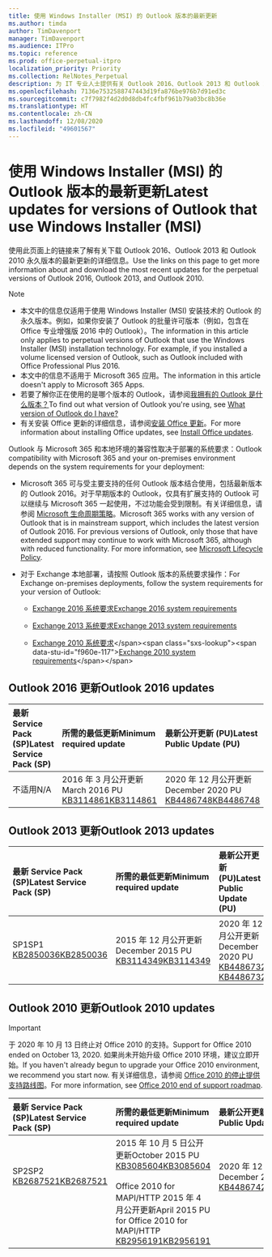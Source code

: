 ```yaml
---
title: 使用 Windows Installer (MSI) 的 Outlook 版本的最新更新
ms.author: timda
author: TimDavenport
manager: TimDavenport
ms.audience: ITPro
ms.topic: reference
ms.prod: office-perpetual-itpro
localization_priority: Priority
ms.collection: RelNotes_Perpetual
description: 为 IT 专业人士提供有关 Outlook 2016、Outlook 2013 和 Outlook 2010 永久版本的最新更新信息的链接
ms.openlocfilehash: 7136e7532588747443d19fa876be976b7d91ed3c
ms.sourcegitcommit: c7f7982f4d2d0d8db4fc4fbf961b79a03bc8b36e
ms.translationtype: HT
ms.contentlocale: zh-CN
ms.lasthandoff: 12/08/2020
ms.locfileid: "49601567"
---
```

# <a name="latest-updates-for-versions-of-outlook-that-use-windows-installer-msi"></a><span data-ttu-id="f960e-103">使用 Windows Installer (MSI) 的 Outlook 版本的最新更新</span><span class="sxs-lookup"><span data-stu-id="f960e-103">Latest updates for versions of Outlook that use Windows Installer (MSI)</span></span>

<span data-ttu-id="f960e-104">使用此页面上的链接来了解有关下载 Outlook 2016、Outlook 2013 和 Outlook 2010 永久版本的最新更新的详细信息。</span><span class="sxs-lookup"><span data-stu-id="f960e-104">Use the links on this page to get more information about and download the most recent updates for the perpetual versions of Outlook 2016, Outlook 2013, and Outlook 2010.</span></span>
  
> [!NOTE]
> - <span data-ttu-id="f960e-p101">本文中的信息仅适用于使用 Windows Installer (MSI) 安装技术的 Outlook 的永久版本。例如，如果你安装了 Outlook 的批量许可版本（例如，包含在 Office 专业增强版 2016 中的 Outlook）。</span><span class="sxs-lookup"><span data-stu-id="f960e-p101">The information in this article only applies to perpetual versions of Outlook that use the Windows Installer (MSI) installation technology. For example, if you installed a volume licensed version of Outlook, such as Outlook included with Office Professional Plus 2016.</span></span>
> - <span data-ttu-id="f960e-107">本文中的信息不适用于 Microsoft 365 应用。</span><span class="sxs-lookup"><span data-stu-id="f960e-107">The information in this article doesn't apply to Microsoft 365 Apps.</span></span>
> - <span data-ttu-id="f960e-108">若要了解你正在使用的是哪个版本的 Outlook，请参阅[我拥有的 Outlook 是什么版本？](https://support.office.com/article/b3a9568c-edb5-42b9-9825-d48d82b2257c)</span><span class="sxs-lookup"><span data-stu-id="f960e-108">To find out what version of Outlook you're using, see [What version of Outlook do I have?](https://support.office.com/article/b3a9568c-edb5-42b9-9825-d48d82b2257c)</span></span>
> - <span data-ttu-id="f960e-109">有关安装 Office 更新的详细信息，请参阅[安装 Office 更新](https://support.office.com/article/2ab296f3-7f03-43a2-8e50-46de917611c5)。</span><span class="sxs-lookup"><span data-stu-id="f960e-109">For more information about installing Office updates, see [Install Office updates](https://support.office.com/article/2ab296f3-7f03-43a2-8e50-46de917611c5).</span></span> 
  
<span data-ttu-id="f960e-110">Outlook 与 Microsoft 365 和本地环境的兼容性取决于部署的系统要求：</span><span class="sxs-lookup"><span data-stu-id="f960e-110">Outlook compatibility with Microsoft 365 and your on-premises environment depends on the system requirements for your deployment:</span></span>
  
- <span data-ttu-id="f960e-p102">Microsoft 365 可与受主要支持的任何 Outlook 版本结合使用，包括最新版本的 Outlook 2016。对于早期版本的 Outlook，仅具有扩展支持的 Outlook 可以继续与 Microsoft 365 一起使用，不过功能会受到限制。有关详细信息，请参阅 [Microsoft 生命周期策略](https://support.microsoft.com/lifecycle)。</span><span class="sxs-lookup"><span data-stu-id="f960e-p102">Microsoft 365 works with any version of Outlook that is in mainstream support, which includes the latest version of Outlook 2016. For previous versions of Outlook, only those that have extended support may continue to work with Microsoft 365, although with reduced functionality. For more information, see [Microsoft Lifecycle Policy](https://support.microsoft.com/lifecycle).</span></span>
    
- <span data-ttu-id="f960e-114">对于 Exchange 本地部署，请按照 Outlook 版本的系统要求操作：</span><span class="sxs-lookup"><span data-stu-id="f960e-114">For Exchange on-premises deployments, follow the system requirements for your version of Outlook:</span></span>
    
  - [<span data-ttu-id="f960e-115">Exchange 2016 系统要求</span><span class="sxs-lookup"><span data-stu-id="f960e-115">Exchange 2016 system requirements</span></span>](https://docs.microsoft.com/Exchange/plan-and-deploy/system-requirements)
    
  - [<span data-ttu-id="f960e-116">Exchange 2013 系统要求</span><span class="sxs-lookup"><span data-stu-id="f960e-116">Exchange 2013 system requirements</span></span>](https://docs.microsoft.com/exchange/exchange-2013-system-requirements-exchange-2013-help)
    
  - <span data-ttu-id="f960e-117">[Exchange 2010 系统要求](https://docs.microsoft.com/previous-versions/office/exchange-server-2010/aa996719(v=exchg.141))</span><span class="sxs-lookup"><span data-stu-id="f960e-117">[Exchange 2010 system requirements](https://docs.microsoft.com/previous-versions/office/exchange-server-2010/aa996719(v=exchg.141))</span></span>

   
## <a name="outlook-2016-updates"></a><span data-ttu-id="f960e-118">Outlook 2016 更新</span><span class="sxs-lookup"><span data-stu-id="f960e-118">Outlook 2016 updates</span></span>

|<span data-ttu-id="f960e-119">**最新 Service Pack (SP)**</span><span class="sxs-lookup"><span data-stu-id="f960e-119">**Latest Service Pack (SP)**</span></span>|<span data-ttu-id="f960e-120">**所需的最低更新**</span><span class="sxs-lookup"><span data-stu-id="f960e-120">**Minimum required update**</span></span>|<span data-ttu-id="f960e-121">**最新公开更新 (PU)**</span><span class="sxs-lookup"><span data-stu-id="f960e-121">**Latest Public Update (PU)**</span></span>|
|:-----|:-----|:-----|
|<span data-ttu-id="f960e-122">不适用</span><span class="sxs-lookup"><span data-stu-id="f960e-122">N/A</span></span>  <br/> |<span data-ttu-id="f960e-123">2016 年 3 月公开更新</span><span class="sxs-lookup"><span data-stu-id="f960e-123">March 2016 PU</span></span> <br/>[<span data-ttu-id="f960e-124">KB3114861</span><span class="sxs-lookup"><span data-stu-id="f960e-124">KB3114861</span></span>](https://support.microsoft.com/help/3114861) <br/> |<span data-ttu-id="f960e-125">2020 年 12 月公开更新</span><span class="sxs-lookup"><span data-stu-id="f960e-125">December 2020 PU</span></span> <br/>[<span data-ttu-id="f960e-126">KB4486748</span><span class="sxs-lookup"><span data-stu-id="f960e-126">KB4486748</span></span>](https://support.microsoft.com/help/4486748) 

## <a name="outlook-2013-updates"></a><span data-ttu-id="f960e-127">Outlook 2013 更新</span><span class="sxs-lookup"><span data-stu-id="f960e-127">Outlook 2013 updates</span></span>

|<span data-ttu-id="f960e-128">**最新 Service Pack (SP)**</span><span class="sxs-lookup"><span data-stu-id="f960e-128">**Latest Service Pack (SP)**</span></span>|<span data-ttu-id="f960e-129">**所需的最低更新**</span><span class="sxs-lookup"><span data-stu-id="f960e-129">**Minimum required update**</span></span>|<span data-ttu-id="f960e-130">**最新公开更新 (PU)**</span><span class="sxs-lookup"><span data-stu-id="f960e-130">**Latest Public Update (PU)**</span></span>|
|:-----|:-----|:-----|
|<span data-ttu-id="f960e-131">SP1</span><span class="sxs-lookup"><span data-stu-id="f960e-131">SP1</span></span>  <br/>[<span data-ttu-id="f960e-132">KB2850036</span><span class="sxs-lookup"><span data-stu-id="f960e-132">KB2850036</span></span>](https://go.microsoft.com/fwlink/p/?LinkId=512538) <br/> |<span data-ttu-id="f960e-133">2015 年 12 月公开更新</span><span class="sxs-lookup"><span data-stu-id="f960e-133">December 2015 PU</span></span> <br/>[<span data-ttu-id="f960e-134">KB3114349</span><span class="sxs-lookup"><span data-stu-id="f960e-134">KB3114349</span></span>](https://support.microsoft.com/kb/3114349) <br/> |<span data-ttu-id="f960e-135">2020 年 12 月公开更新</span><span class="sxs-lookup"><span data-stu-id="f960e-135">December 2020 PU</span></span> <br/>[<span data-ttu-id="f960e-136">KB4486732 </span><span class="sxs-lookup"><span data-stu-id="f960e-136">KB4486732 </span></span>](https://support.microsoft.com/help/4486732 )  |
   
## <a name="outlook-2010-updates"></a><span data-ttu-id="f960e-137">Outlook 2010 更新</span><span class="sxs-lookup"><span data-stu-id="f960e-137">Outlook 2010 updates</span></span>
> [!IMPORTANT]
> <span data-ttu-id="f960e-138">于 2020 年 10 月 13 日终止对 Office 2010 的支持。</span><span class="sxs-lookup"><span data-stu-id="f960e-138">Support for Office 2010 ended on October 13, 2020.</span></span> <span data-ttu-id="f960e-139">如果尚未开始升级 Office 2010 环境，建议立即开始。</span><span class="sxs-lookup"><span data-stu-id="f960e-139">If you haven't already begun to upgrade your Office 2010 environment, we recommend you start now.</span></span> <span data-ttu-id="f960e-140">有关详细信息，请参阅 [Office 2010 的停止提供支持路线图](https://docs.microsoft.com/DeployOffice/office-2010-end-support-roadmap)。</span><span class="sxs-lookup"><span data-stu-id="f960e-140">For more information, see [Office 2010 end of support roadmap](https://docs.microsoft.com/DeployOffice/office-2010-end-support-roadmap).</span></span>

|<span data-ttu-id="f960e-141">**最新 Service Pack (SP)**</span><span class="sxs-lookup"><span data-stu-id="f960e-141">**Latest Service Pack (SP)**</span></span>|<span data-ttu-id="f960e-142">**所需的最低更新**</span><span class="sxs-lookup"><span data-stu-id="f960e-142">**Minimum required update**</span></span>|<span data-ttu-id="f960e-143">**最新公开更新 (PU)**</span><span class="sxs-lookup"><span data-stu-id="f960e-143">**Latest Public Update (PU)**</span></span>|
|:-----|:-----|:-----|
|<span data-ttu-id="f960e-144">SP2</span><span class="sxs-lookup"><span data-stu-id="f960e-144">SP2</span></span> <br/>[<span data-ttu-id="f960e-145">KB2687521</span><span class="sxs-lookup"><span data-stu-id="f960e-145">KB2687521</span></span>](https://go.microsoft.com/fwlink/p/?LinkId=512542) <br><br><br><br/> |<span data-ttu-id="f960e-146">2015 年 10 月 5 日公开更新</span><span class="sxs-lookup"><span data-stu-id="f960e-146">October 2015 PU</span></span> <br/> [<span data-ttu-id="f960e-147">KB3085604</span><span class="sxs-lookup"><span data-stu-id="f960e-147">KB3085604</span></span>](https://support.microsoft.com/kb/3085604) <br/><br/>  <span data-ttu-id="f960e-148">Office 2010 for MAPI/HTTP 2015 年 4 月公开更新</span><span class="sxs-lookup"><span data-stu-id="f960e-148">April 2015 PU for Office 2010 for MAPI/HTTP</span></span> <br/> [<span data-ttu-id="f960e-149">KB2956191</span><span class="sxs-lookup"><span data-stu-id="f960e-149">KB2956191</span></span>](https://support.microsoft.com/help/2956191/april-14-2015-update-for-office-2010-kb2956191) <br/> |<span data-ttu-id="f960e-150">2020 年 12 月公开更新</span><span class="sxs-lookup"><span data-stu-id="f960e-150">December 2020 PU</span></span> <br/>[<span data-ttu-id="f960e-151">KB4486742</span><span class="sxs-lookup"><span data-stu-id="f960e-151">KB4486742</span></span>](https://support.microsoft.com/help/4486742) <br><br><br><br/>|
   


